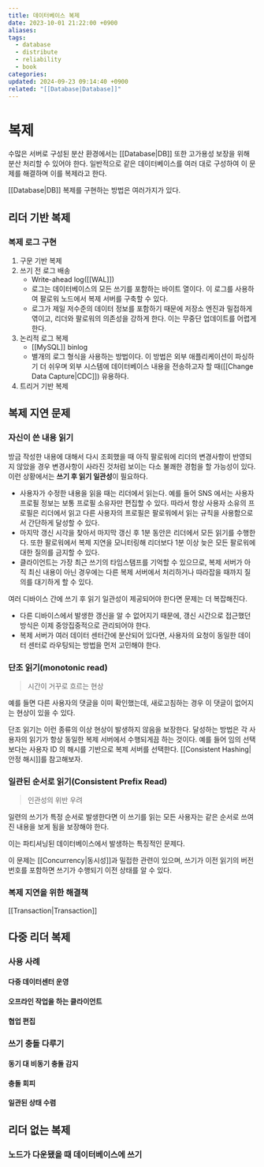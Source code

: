 ```yaml
---
title: 데이터베이스 복제
date: 2023-10-01 21:22:00 +0900
aliases: 
tags:
  - database
  - distribute
  - reliability
  - book
categories: 
updated: 2024-09-23 09:14:40 +0900
related: "[[Database|Database]]"
---
```


# 복제

수많은 서버로 구성된 분산 환경에서는 [[Database|DB]] 또한 고가용성 보장을 위해 분산 처리할 수 있어야 한다. 일반적으로 같은 데이터베이스를 여러 대로 구성하여 이 문제를 해결하며 이를 복제라고 한다.

[[Database|DB]] 복제를 구현하는 방법은 여러가지가 있다.

## 리더 기반 복제

### 복제 로그 구현

1. 구문 기반 복제
2. 쓰기 전 로그 배송
    - Write-ahead log([[WAL]])
    - 로그는 데이터베이스의 모든 쓰기를 포함하는 바이트 열이다. 이 로그를 사용하여 팔로워 노드에서 복제 서버를 구축할 수 있다.
    - 로그가 제일 저수준의 데이터 정보를 포함하기 때문에 저장소 엔진과 밀접하게 엮이고, 리더와 팔로워의 의존성을 강하게 한다. 이는 무중단 업데이트를 어렵게 한다.
3. 논리적 로그 복제
    - [[MySQL]] binlog
    - 별개의 로그 형식을 사용하는 방법이다. 이 방법은 외부 애플리케이션이 파싱하기 더 쉬우며 외부 시스템에 데이터베이스 내용을 전송하고자 할 때([[Change Data Capture|CDC]]) 유용하다.
4. 트리거 기반 복제

## 복제 지연 문제

### 자신이 쓴 내용 읽기

방금 작성한 내용에 대해서 다시 조회했을 때 아직 팔로워에 리더의 변경사항이 반영되지 않았을 경우 변경사항이 사라진 것처럼 보이는 다소 불쾌한 경험을 할 가능성이 있다. 이런 상황에서는 **쓰기 후 읽기 일관성**이 필요하다.

- 사용자가 수정한 내용을 읽을 때는 리더에서 읽는다. 예를 들어 SNS 에서는 사용자 프로필 정보는 보통 프로필 소유자만 편집할 수 있다. 따라서 항상 사용자 소유의 프로필은 리더에서 읽고 다른 사용자의 프로필은 팔로워에서 읽는 규칙을 사용함으로서 간단하게 달성할 수 있다.
- 마지막 갱신 시각을 찾아서 마지막 갱신 후 1분 동안은 리더에서 모든 읽기를 수행한다. 또한 팔로워에서 복제 지연을 모니터링해 리더보다 1분 이상 늦은 모든 팔로워에 대한 질의를 금지할 수 있다.
- 클라이언트는 가장 최근 쓰기의 타임스탬프를 기억할 수 있으므로, 복제 서버가 아직 최신 내용이 아닌 경우에는 다른 복제 서버에서 처리하거나 따라잡을 때까지 질의를 대기하게 할 수 있다.

여러 디바이스 간에 쓰기 후 읽기 일관성이 제공되어야 한다면 문제는 더 복잡해진다.

- 다른 디바이스에서 발생한 갱신을 알 수 없어지기 때문에, 갱신 시간으로 접근했던 방식은 이제 중앙집중적으로 관리되어야 한다.
- 복제 서버가 여러 데이터 센터간에 분산되어 있다면, 사용자의 요청이 동일한 데이터 센터로 라우팅되는 방법을 먼저 고민해야 한다.

### 단조 읽기(monotonic read)

> 시간이 거꾸로 흐르는 현상

예를 들면 다른 사용자의 댓글을 이미 확인했는데, 새로고침하는 경우 이 댓글이 없어지는 현상이 있을 수 있다.

단조 읽기는 이런 종류의 이상 현상이 발생하지 않음을 보장한다. 달성하는 방법은 각 사용자의 읽기가 항상 동일한 복제 서버에서 수행되게끔 하는 것이다. 예를 들어 임의 선택보다는 사용자 ID 의 해시를 기반으로 복제 서버를 선택한다. [[Consistent Hashing|안정 해시]]를 참고해보자.

### 일관된 순서로 읽기(Consistent Prefix Read)

> 인관성의 위반 우려

일련의 쓰기가 특정 순서로 발생한다면 이 쓰기를 읽는 모든 사용자는 같은 순서로 쓰여진 내용을 보게 됨을 보장해야 한다.

이는 파티셔닝된 데이터베이스에서 발생하는 특징적인 문제다.

이 문제는 [[Concurrency|동시성]]과 밀접한 관련이 있으며, 쓰기가 이전 읽기의 버전 번호를 포함하면 쓰기가 수행되기 이전 상태를 알 수 있다.

### 복제 지연을 위한 해결책

[[Transaction|Transaction]]

## 다중 리더 복제

### 사용 사례

#### 다중 데이터센터 운영

#### 오프라인 작업을 하는 클라이언트

#### 협업 편집

### 쓰기 충돌 다루기

#### 동기 대 비동기 충돌 감지

#### 충돌 회피

#### 일관된 상태 수렴

## 리더 없는 복제

### 노드가 다운됐을 때 데이터베이스에 쓰기
